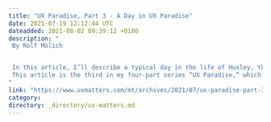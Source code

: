 ```yaml
---
title: "UX Paradise, Part 3 - A Day in UX Paradise"
date: 2021-07-19 12:12:44 UTC
dateadded: 2021-08-02 09:39:12 +0100
description: "
 By Rolf Molich 


 In this article, I’ll describe a typical day in the life of Huxley, the UX manager at Delta Market, an organization that is at the highest level of UX maturity, and explain how functioning at this high level of UX maturity affects Delta Market’s employees—in particular its UX professionals. The purpose of this article is to encourage discussion and to help organizations define their UX vision and set goals for their UX development. 
 This article is the third in my four-part series “UX Paradise,” which relates the journey of the fictitious Delta Market toward UX maturity. In Part 1 of this series, I discussed the company’s state circa 2012 and presented personas for their team, as well as their UX maturity model. In Part 2, I chronicled their journey from the lowest to the highest level of UX maturity—from the UX Swamp to UX Paradise—outlining the steps that Delta took to change the organization and its UX culture. Read More 
"
link: "https://www.uxmatters.com/mt/archives/2021/07/ux-paradise-part-3-a-day-in-ux-paradise.php"
category:
directory: _directory/ux-matters.md
---
```

